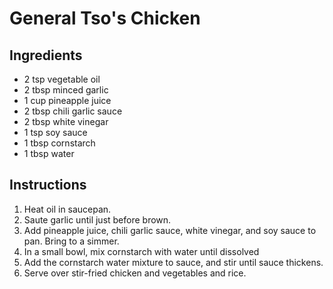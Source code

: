 # General Tso's Chicken

## Ingredients

* 2 tsp vegetable oil
* 2 tbsp minced garlic
* 1 cup pineapple juice
* 2 tbsp chili garlic sauce
* 2 tbsp white vinegar
* 1 tsp soy sauce
* 1 tbsp cornstarch
* 1 tbsp water

## Instructions

1. Heat oil in saucepan.
2. Saute garlic until just before brown.
3. Add pineapple juice, chili garlic sauce, white vinegar, and soy sauce
to pan. Bring to a simmer.
4. In a small bowl, mix cornstarch with water until dissolved 
5. Add the cornstarch water mixture to sauce, and stir until sauce thickens.
6. Serve over stir-fried chicken and vegetables and rice.

